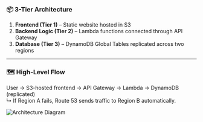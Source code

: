 ### 📦 3-Tier Architecture

1. **Frontend (Tier 1)** – Static website hosted in S3  
2. **Backend Logic (Tier 2)** – Lambda functions connected through API Gateway  
3. **Database (Tier 3)** – DynamoDB Global Tables replicated across two regions

---

### 🗺️ High-Level Flow

User → S3-hosted frontend → API Gateway → Lambda → DynamoDB (replicated)  
↳ If Region A fails, Route 53 sends traffic to Region B automatically.



![Architecture Diagram](https://github.com/user-attachments/assets/d76940fb-bbac-4d6b-8a9f-2a343959a482)
